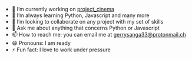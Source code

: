 - 🔭 I’m currently working on [project_cinema](https://github.com/gerry3105/project_cinema_backend)
- 🌱 I’m always learning Python, Javascript and many more
- 👯 I’m looking to collaborate on any project with my set of skills
- 💬 Ask me about anything that concerns Python or Javascript
- 📫 How to reach me: you can email me at gerrysanga33@protonmail.ch
- 😄 Pronouns: I am ready
- ⚡ Fun fact: I love to work under pressure
